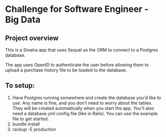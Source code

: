 # Challenge for Software Engineer - Big Data

## Project overview

This is a Sinatra app that uses Sequel as the ORM to connect to a Postgres database.

The app uses OpenID to authenticate the user before allowing them to upload a purchase history
file to be loaded to the database.

## To setup:

1. Have Postgres running somewhere and create the database you'd like to use.  Any name is fine, and you don't need to worry about the tables.  They will be created automatically when you start the app.  You'll also need a database.yml config file (like in Rails). You can use the example file to get started.
1. bundle install
1. rackup -E production
